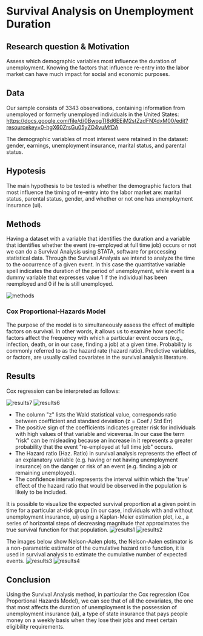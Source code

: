 # Survival Analysis on Unemployment Duration

## Research question & Motivation

Assess which demographic variables most influence the duration of unemployment.
Knowing the factors that influence re-entry into the labor market can have much impact for social and economic purposes.

## Data

Our sample consists of 3343 observations, containing information from unemployed or formerly unemployed individuals in the United States: https://docs.google.com/file/d/0BwogTI8d6EEiM2stZzdFNXdxM00/edit?resourcekey=0-hgX60ZrsGu05yZO4vuMfDA

The demographic variables of most interest were retained in the dataset: gender, earnings, unemployment insurance, marital status, and parental status.

## Hypotesis

The main hypothesis to be tested is whether the demographic factors that most influence the timing of re-entry into the labor market are: marital status, parental status, gender, and whether or not one has unemployment insurance (ui).

## Methods

Having a dataset with a variable that identifies the duration and a variable that identifies whether the event (re-employed at full time job) occurs or not we can do a Survival Analysis using STATA, software for processing statistical data.
Through the Survival Analysis we intend to analyze the time to the occurrence of a given event. In this case the quantitative variable spell indicates the duration of the period of unemployment, while event is a dummy variable that expresses value 1 if the individual has been reemployed and 0 if he is still unemployed.

![methods](https://github.com/marcocutraro/data-analysis/blob/main/methods.png)

### Cox Proportional-Hazards Model
The purpose of the model is to simultaneously assess the effect of multiple factors on survival. In other words, it allows us to examine how specific factors affect the frequency with which a particular event occurs (e.g., infection, death, or in our case, finding a job) at a given time.
Probability is commonly referred to as the hazard rate (hazard ratio). Predictive variables, or factors, are usually called covariates in the survival analysis literature.

## Results

Cox regression can be interpreted as follows:

![results7](https://github.com/marcocutraro/data-analysis/blob/main/results7.png) ![results6](https://github.com/marcocutraro/data-analysis/blob/main/results6.png)

  - The column "z" lists the Wald statistical value, corresponds ratio between coefficient and standard deviation (z = Coef / Std Err)
  - The positive sign of the coefficients indicates greater risk for individuals with high values of that variable and viceversa. In our case the term "risk" can be misleading because an increase in it represents a greater probability that the     event "re-employed at full time job" occurs.
  - The Hazard ratio (Haz. Ratio) in survival analysis represents the effect of an explanatory variable (e.g. having or not having unemployment insurance) on the danger or risk of an event (e.g. finding a job or remaining unemployed).
  - The confidence interval represents the interval within which the 'true' effect of the hazard ratio that would be observed in the population is likely to be included.
  
It is possible to visualize the expected survival proportion at a given point in time for a particular at-risk group (in our case, individuals with and without unemployment insurance, ui) using a Kaplan-Meier estimation plot, i.e., a series of horizontal steps of decreasing magnitude that approximates the true survival function for that population.
![results1](https://github.com/marcocutraro/data-analysis/blob/main/results1.png) ![results2](https://github.com/marcocutraro/data-analysis/blob/main/results2.png)

The images below show Nelson-Aalen plots, the Nelson-Aalen estimator is a non-parametric estimator of the cumulative hazard ratio function, it is used in survival analysis to estimate the cumulative number of expected events.
![results3](https://github.com/marcocutraro/data-analysis/blob/main/results3.png)
![results4](https://github.com/marcocutraro/data-analysis/blob/main/results4.png)

## Conclusion

Using the Survival Analysis method, in particular the Cox regression (Cox Proportional Hazards Model), we can see that of all the covariates, the one that most affects the duration of unemployment is the possession of unemployment insurance (ui), a type of state insurance that pays people money on a weekly basis when they lose their jobs and meet certain eligibility requirements.
